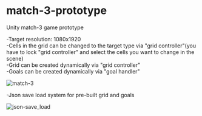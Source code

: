 # match-3-prototype
Unity match-3 game prototype

-Target resolution: 1080x1920\
-Cells in the grid can be changed to the target type via "grid controller"(you have to lock "grid controller" and select the cells you want to change in the scene)\
-Grid can be created dynamically via "grid controller"\
-Goals can be created dynamically via "goal handler"

![match-3](https://github.com/rfazmn/match-3-prototype/assets/32778959/00622a8d-7423-4d3a-a8da-32a86937ae9d)

-Json save load system for pre-built grid and goals

![json-save_load](https://github.com/rfazmn/match-3-prototype/assets/32778959/8745215b-d8c8-4e94-9b43-97113f384762)
